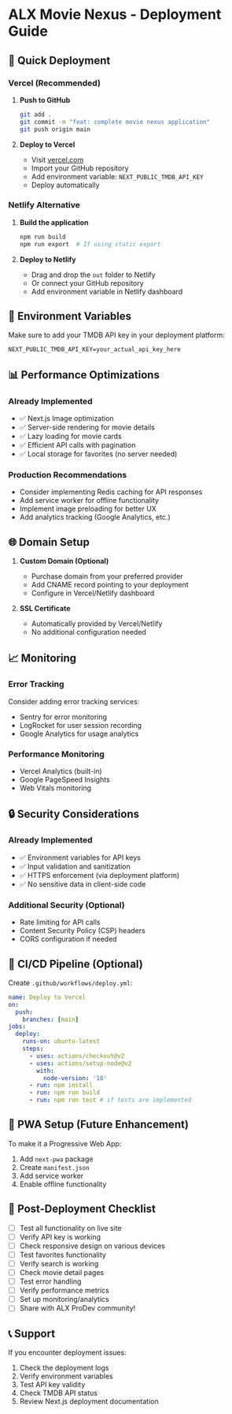 # ALX Movie Nexus - Deployment Guide

## 🚀 Quick Deployment

### Vercel (Recommended)

1. **Push to GitHub**
   ```bash
   git add .
   git commit -m "feat: complete movie nexus application"
   git push origin main
   ```

2. **Deploy to Vercel**
   - Visit [vercel.com](https://vercel.com)
   - Import your GitHub repository
   - Add environment variable: `NEXT_PUBLIC_TMDB_API_KEY`
   - Deploy automatically

### Netlify Alternative

1. **Build the application**
   ```bash
   npm run build
   npm run export  # If using static export
   ```

2. **Deploy to Netlify**
   - Drag and drop the `out` folder to Netlify
   - Or connect your GitHub repository
   - Add environment variable in Netlify dashboard

## 🔧 Environment Variables

Make sure to add your TMDB API key in your deployment platform:

```env
NEXT_PUBLIC_TMDB_API_KEY=your_actual_api_key_here
```

## 📊 Performance Optimizations

### Already Implemented
- ✅ Next.js Image optimization
- ✅ Server-side rendering for movie details
- ✅ Lazy loading for movie cards
- ✅ Efficient API calls with pagination
- ✅ Local storage for favorites (no server needed)

### Production Recommendations
- Consider implementing Redis caching for API responses
- Add service worker for offline functionality
- Implement image preloading for better UX
- Add analytics tracking (Google Analytics, etc.)

## 🌐 Domain Setup

1. **Custom Domain (Optional)**
   - Purchase domain from your preferred provider
   - Add CNAME record pointing to your deployment
   - Configure in Vercel/Netlify dashboard

2. **SSL Certificate**
   - Automatically provided by Vercel/Netlify
   - No additional configuration needed

## 📈 Monitoring

### Error Tracking
Consider adding error tracking services:
- Sentry for error monitoring
- LogRocket for user session recording
- Google Analytics for usage analytics

### Performance Monitoring
- Vercel Analytics (built-in)
- Google PageSpeed Insights
- Web Vitals monitoring

## 🔒 Security Considerations

### Already Implemented
- ✅ Environment variables for API keys
- ✅ Input validation and sanitization
- ✅ HTTPS enforcement (via deployment platform)
- ✅ No sensitive data in client-side code

### Additional Security (Optional)
- Rate limiting for API calls
- Content Security Policy (CSP) headers
- CORS configuration if needed

## 🚦 CI/CD Pipeline (Optional)

Create `.github/workflows/deploy.yml`:

```yaml
name: Deploy to Vercel
on:
  push:
    branches: [main]
jobs:
  deploy:
    runs-on: ubuntu-latest
    steps:
      - uses: actions/checkout@v2
      - uses: actions/setup-node@v2
        with:
          node-version: '18'
      - run: npm install
      - run: npm run build
      - run: npm run test # if tests are implemented
```

## 📱 PWA Setup (Future Enhancement)

To make it a Progressive Web App:
1. Add `next-pwa` package
2. Create `manifest.json`
3. Add service worker
4. Enable offline functionality

## 🎯 Post-Deployment Checklist

- [ ] Test all functionality on live site
- [ ] Verify API key is working
- [ ] Check responsive design on various devices
- [ ] Test favorites functionality
- [ ] Verify search is working
- [ ] Check movie detail pages
- [ ] Test error handling
- [ ] Verify performance metrics
- [ ] Set up monitoring/analytics
- [ ] Share with ALX ProDev community!

## 📞 Support

If you encounter deployment issues:
1. Check the deployment logs
2. Verify environment variables
3. Test API key validity
4. Check TMDB API status
5. Review Next.js deployment documentation